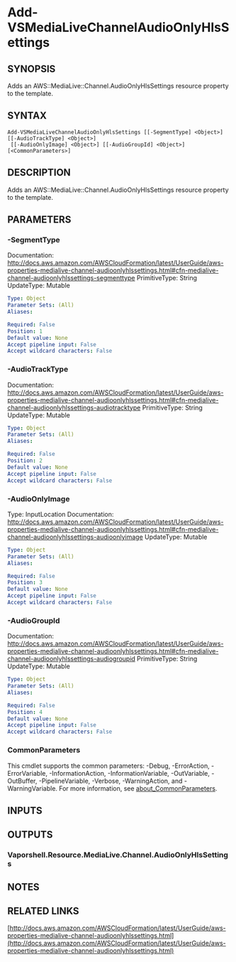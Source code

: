 # Add-VSMediaLiveChannelAudioOnlyHlsSettings

## SYNOPSIS
Adds an AWS::MediaLive::Channel.AudioOnlyHlsSettings resource property to the template.

## SYNTAX

```
Add-VSMediaLiveChannelAudioOnlyHlsSettings [[-SegmentType] <Object>] [[-AudioTrackType] <Object>]
 [[-AudioOnlyImage] <Object>] [[-AudioGroupId] <Object>] [<CommonParameters>]
```

## DESCRIPTION
Adds an AWS::MediaLive::Channel.AudioOnlyHlsSettings resource property to the template.

## PARAMETERS

### -SegmentType
Documentation: http://docs.aws.amazon.com/AWSCloudFormation/latest/UserGuide/aws-properties-medialive-channel-audioonlyhlssettings.html#cfn-medialive-channel-audioonlyhlssettings-segmenttype
PrimitiveType: String
UpdateType: Mutable

```yaml
Type: Object
Parameter Sets: (All)
Aliases:

Required: False
Position: 1
Default value: None
Accept pipeline input: False
Accept wildcard characters: False
```

### -AudioTrackType
Documentation: http://docs.aws.amazon.com/AWSCloudFormation/latest/UserGuide/aws-properties-medialive-channel-audioonlyhlssettings.html#cfn-medialive-channel-audioonlyhlssettings-audiotracktype
PrimitiveType: String
UpdateType: Mutable

```yaml
Type: Object
Parameter Sets: (All)
Aliases:

Required: False
Position: 2
Default value: None
Accept pipeline input: False
Accept wildcard characters: False
```

### -AudioOnlyImage
Type: InputLocation
Documentation: http://docs.aws.amazon.com/AWSCloudFormation/latest/UserGuide/aws-properties-medialive-channel-audioonlyhlssettings.html#cfn-medialive-channel-audioonlyhlssettings-audioonlyimage
UpdateType: Mutable

```yaml
Type: Object
Parameter Sets: (All)
Aliases:

Required: False
Position: 3
Default value: None
Accept pipeline input: False
Accept wildcard characters: False
```

### -AudioGroupId
Documentation: http://docs.aws.amazon.com/AWSCloudFormation/latest/UserGuide/aws-properties-medialive-channel-audioonlyhlssettings.html#cfn-medialive-channel-audioonlyhlssettings-audiogroupid
PrimitiveType: String
UpdateType: Mutable

```yaml
Type: Object
Parameter Sets: (All)
Aliases:

Required: False
Position: 4
Default value: None
Accept pipeline input: False
Accept wildcard characters: False
```

### CommonParameters
This cmdlet supports the common parameters: -Debug, -ErrorAction, -ErrorVariable, -InformationAction, -InformationVariable, -OutVariable, -OutBuffer, -PipelineVariable, -Verbose, -WarningAction, and -WarningVariable. For more information, see [about_CommonParameters](http://go.microsoft.com/fwlink/?LinkID=113216).

## INPUTS

## OUTPUTS

### Vaporshell.Resource.MediaLive.Channel.AudioOnlyHlsSettings
## NOTES

## RELATED LINKS

[http://docs.aws.amazon.com/AWSCloudFormation/latest/UserGuide/aws-properties-medialive-channel-audioonlyhlssettings.html](http://docs.aws.amazon.com/AWSCloudFormation/latest/UserGuide/aws-properties-medialive-channel-audioonlyhlssettings.html)

